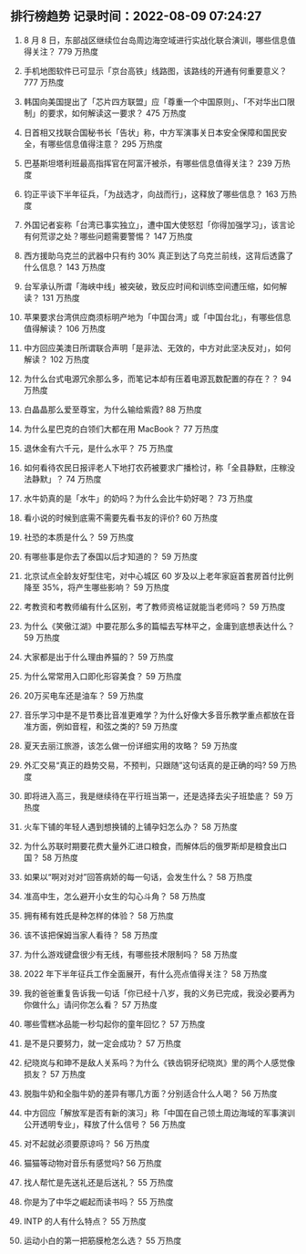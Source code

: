 
## 排行榜趋势 记录时间：2022-08-09 07:24:27
  
  1. 8 月 8 日，东部战区继续位台岛周边海空域进行实战化联合演训，哪些信息值得关注？ 779 万热度
    
  2. 手机地图软件已可显示「京台高铁」线路图，该路线的开通有何重要意义？ 777 万热度
    
  3. 韩国向美国提出了「芯片四方联盟」应「尊重一个中国原则」、「不对华出口限制」的要求，如何解读这一要求？ 475 万热度
    
  4. 日首相又找联合国秘书长「告状」称，中方军演事关日本安全保障和国民安全，有哪些信息值得注意？ 295 万热度
    
  5. 巴基斯坦塔利班最高指挥官在阿富汗被杀，有哪些信息值得关注？ 239 万热度
    
  6. 钧正平谈下半年征兵，「为战选才，向战而行」，这释放了哪些信息？ 163 万热度
    
  7. 外国记者妄称「台湾已事实独立」，遭中国大使怒怼「你得加强学习」，该言论有何荒谬之处？哪些问题需要警惕？ 147 万热度
    
  8. 西方援助乌克兰的武器中只有约 30% 真正到达了乌克兰前线，这背后透露了什么信息？ 143 万热度
    
  9. 台军承认所谓「海峡中线」被突破，致反应时间和训练空间遭压缩，如何解读？ 131 万热度
    
  10. 苹果要求台湾供应商须标明产地为「中国台湾」或「中国台北」，有哪些信息值得解读？ 106 万热度
    
  11. 中方回应美澳日所谓联合声明「是非法、无效的，中方对此坚决反对」，如何解读？ 102 万热度
    
  12. 为什么台式电源冗余那么多，而笔记本却有压着电源瓦数配置的存在？？ 94 万热度
    
  13. 白晶晶那么爱至尊宝，为什么输给紫霞? 88 万热度
    
  14. 为什么星巴克的白领们大都在用 MacBook？ 77 万热度
    
  15. 退休金有六千元，是什么水平？ 75 万热度
    
  16. 如何看待农民日报评老人下地打农药被要求广播检讨，称「全县静默，庄稼没法静默」？ 74 万热度
    
  17. 水牛奶真的是「水牛」的奶吗？为什么会比牛奶好喝？ 73 万热度
    
  18. 看小说的时候到底需不需要先看书友的评价? 60 万热度
    
  19. 社恐的本质是什么？ 59 万热度
    
  20. 有哪些事是你去了泰国以后才知道的？ 59 万热度
    
  21. 北京试点全龄友好型住宅，对中心城区 60 岁及以上老年家庭首套房首付比例降至 35%，将产生哪些影响？ 59 万热度
    
  22. 考教资和考教师编有什么区别，考了教师资格证就能当老师吗？ 59 万热度
    
  23. 为什么《笑傲江湖》中要花那么多的篇幅去写林平之，金庸到底想表达什么？ 59 万热度
    
  24. 大家都是出于什么理由养猫的？ 59 万热度
    
  25. 为什么常常用入口即化形容美食？ 59 万热度
    
  26. 20万买电车还是油车？ 59 万热度
    
  27. 音乐学习中是不是节奏比音准更难学？为什么好像大多音乐教学重点都放在音准方面，例如音程，和弦之类的? 59 万热度
    
  28. 夏天去丽江旅游，该怎么做一份详细实用的攻略？ 59 万热度
    
  29. 外汇交易“真正的趋势交易，不预判，只跟随”这句话真的是正确的吗? 59 万热度
    
  30. 即将进入高三，我是继续待在平行班当第一，还是选择去尖子班垫底？ 59 万热度
    
  31. 火车下铺的年轻人遇到想换铺的上铺孕妇怎么办？ 58 万热度
    
  32. 为什么苏联时期要花费大量外汇进口粮食，而解体后的俄罗斯却是粮食出口国？ 58 万热度
    
  33. 如果以“啊对对对”回答病娇的每一句话，会发生什么？ 58 万热度
    
  34. 准高中生，怎么避开小女生的勾心斗角？ 58 万热度
    
  35. 拥有稀有姓氏是种怎样的体验？ 58 万热度
    
  36. 该不该把保姆当家人看待？ 58 万热度
    
  37. 为什么游戏键盘很少有无线，有哪些技术限制吗？ 58 万热度
    
  38. 2022 年下半年征兵工作全面展开，有什么亮点值得关注？ 58 万热度
    
  39. 我的爸爸重复告诉我一句话「你已经十八岁，我的义务已完成，我没必要再为你做什么」请问你怎么看？ 57 万热度
    
  40. 哪些雪糕冰品能一秒勾起你的童年回忆？ 57 万热度
    
  41. 是不是只要努力，就一定会成功？ 57 万热度
    
  42. 纪晓岚与和珅不是敌人关系吗？为什么《铁齿铜牙纪晓岚》里的两个人感觉像损友？ 57 万热度
    
  43. 脱脂牛奶和全脂牛奶的差异有哪几方面？分别适合什么人喝？ 56 万热度
    
  44. 中方回应「解放军是否有新的演习」称「中国在自己领土周边海域的军事演训公开透明专业」，释放了什么信号？ 56 万热度
    
  45. 对不起就必须要原谅吗？ 56 万热度
    
  46. 猫猫等动物对音乐有感觉吗? 56 万热度
    
  47. 找人帮忙是先送礼还是后送礼？ 55 万热度
    
  48. 你是为了中华之崛起而读书吗？ 55 万热度
    
  49. INTP 的人有什么特点？ 55 万热度
    
  50. 运动小白的第一把筋膜枪怎么选？ 55 万热度
    